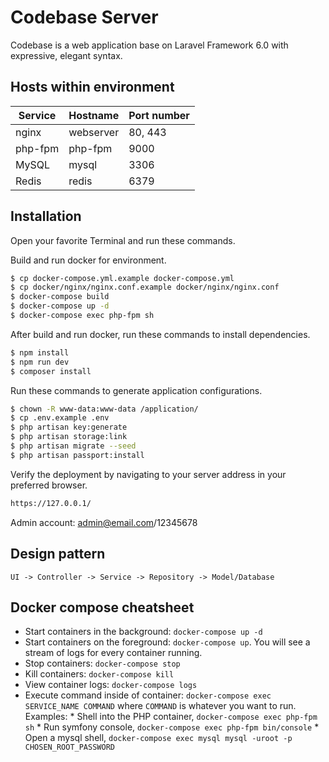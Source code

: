 # Codebase Server

Codebase is a web application base on Laravel Framework 6.0 with expressive, elegant syntax.

## Hosts within environment

Service|Hostname|Port number
------|---------|-----------
nginx|webserver|80, 443
php-fpm|php-fpm|9000
MySQL|mysql|3306
Redis|redis|6379

## Installation

Open your favorite Terminal and run these commands.

Build and run docker for environment.

```sh
$ cp docker-compose.yml.example docker-compose.yml
$ cp docker/nginx/nginx.conf.example docker/nginx/nginx.conf
$ docker-compose build
$ docker-compose up -d
$ docker-compose exec php-fpm sh
```

After build and run docker, run these commands to install dependencies.

```sh
$ npm install
$ npm run dev
$ composer install
```

Run these commands to generate application configurations.

```sh
$ chown -R www-data:www-data /application/
$ cp .env.example .env
$ php artisan key:generate
$ php artisan storage:link
$ php artisan migrate --seed
$ php artisan passport:install
```

Verify the deployment by navigating to your server address in your preferred browser.

```sh
https://127.0.0.1/
```

Admin account: admin@email.com/12345678

## Design pattern

 `UI -> Controller -> Service -> Repository -> Model/Database`

## Docker compose cheatsheet

* Start containers in the background: `docker-compose up -d`
* Start containers on the foreground: `docker-compose up`. You will see a stream of logs for every container running.
* Stop containers: `docker-compose stop`
* Kill containers: `docker-compose kill`
* View container logs: `docker-compose logs`
* Execute command inside of container: `docker-compose exec SERVICE_NAME COMMAND` where `COMMAND` is whatever you want to run. Examples:
      * Shell into the PHP container, `docker-compose exec php-fpm sh`
      * Run symfony console, `docker-compose exec php-fpm bin/console`
      * Open a mysql shell, `docker-compose exec mysql mysql -uroot -p CHOSEN_ROOT_PASSWORD`
